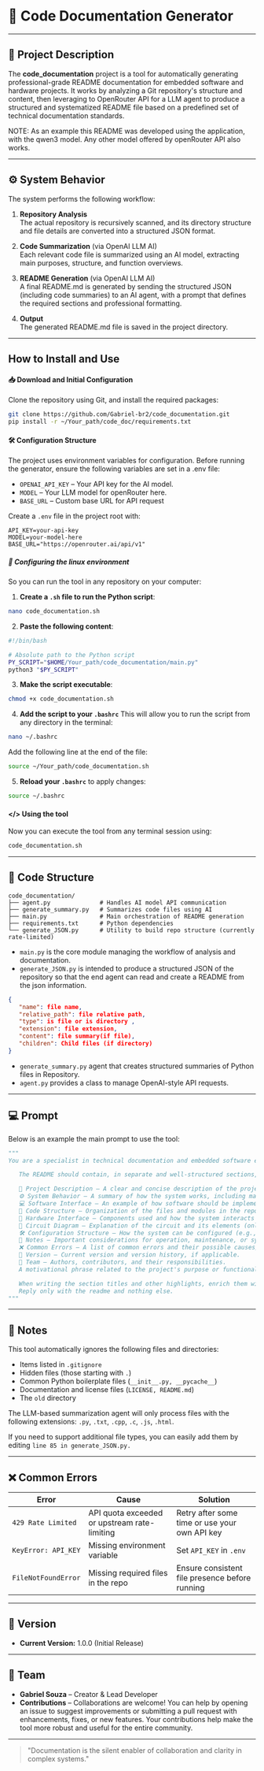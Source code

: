 # 📄 Code Documentation Generator

---

## 📖 Project Description

The **code_documentation** project is a tool for automatically generating professional-grade README documentation for embedded software and hardware projects. It works by analyzing a Git repository's structure and content, then leveraging to OpenRouter API for a LLM agent to produce a structured and systematized README file based on a predefined set of technical documentation standards.

NOTE: As an example this README was developed using the application, with the qwen3 model. Any other model offered by openRouter API also works.

---

## ⚙️ System Behavior

The system performs the following workflow:

1. **Repository Analysis**  
   The actual repository is recursively scanned, and its directory structure and file details are converted into a structured JSON format.

2. **Code Summarization** (via OpenAI LLM AI)  
   Each relevant code file is summarized using an AI model, extracting main purposes, structure, and function overviews.

3. **README Generation** (via OpenAI LLM AI)  
   A final README.md is generated by sending the structured JSON (including code summaries) to an AI agent, with a prompt that defines the required sections and professional formatting.

4. **Output**  
   The generated README.md file is saved in the project directory.

---
## How to Install and Use


#### 📥 Download and Initial Configuration

Clone the repository using Git, and install the required packages:


```bash
git clone https://github.com/Gabriel-br2/code_documentation.git
pip install -r ~/Your_path/code_doc/requirements.txt
```

#### 🛠️ Configuration Structure

The project uses environment variables for configuration. Before running the generator, ensure the following variables are set in a .env file:

- `OPENAI_API_KEY` – Your API key for the AI model.
- `MODEL` – Your LLM model for openRouter here.
- `BASE_URL` – Custom base URL for API request

Create a `.env` file in the project root with:

```env
API_KEY=your-api-key
MODEL=your-model-here
BASE_URL="https://openrouter.ai/api/v1"
```

##### 🔧 Configuring the linux environment 
So you can run the tool in any repository on your computer:

1. **Create a `.sh` file to run the Python script**:

```bash
nano code_documentation.sh
```

2. **Paste the following content**:

```bash
#!/bin/bash

# Absolute path to the Python script
PY_SCRIPT="$HOME/Your_path/code_documentation/main.py"
python3 "$PY_SCRIPT"
```

3. **Make the script executable**:

```bash
chmod +x code_documentation.sh
```

4. **Add the script to your `.bashrc`**
   This will allow you to run the script from any directory in the terminal:

```bash
nano ~/.bashrc
```

Add the following line at the end of the file:

```bash
source ~/Your_path/code_documentation.sh
```

5. **Reload your `.bashrc`** to apply changes:

```bash
source ~/.bashrc
```

#### **</>** Using the tool
Now you can execute the tool from any terminal session using:

```bash
code_documentation.sh
```


---

## 📂 Code Structure

```
code_documentation/
├── agent.py              # Handles AI model API communication
├── generate_summary.py   # Summarizes code files using AI
├── main.py               # Main orchestration of README generation
├── requirements.txt      # Python dependencies
└── generate_JSON.py      # Utility to build repo structure (currently rate-limited)
```

- `main.py` is the core module managing the workflow of analysis and documentation.
- `generate_JSON.py` is intended to produce a structured JSON of the repository so that the end agent can read and create a README from the json information.

```json
{
   "name": file name,
   "relative_path": file relative path,
   "type": is file or is directory ,
   "extension": file extension,
   "content": file summary(if file),
   "children": Child files (if directory) 
}
```

- `generate_summary.py` agent that creates structured summaries of Python files in Repository.
- `agent.py` provides a class to manage OpenAI-style API requests.

---

## 💻 Prompt

Below is an example the main prompt to use the tool:

```python
"""
You are a specialist in technical documentation and embedded software engineering. Based on the source code and the complete structure of a Git repository (which will be provided in a json file), your task is to generate a README.md file in English, following professional documentation standards for embedded software and hardware projects.

   The README should contain, in separate and well-structured sections, the following topics:

   📖 Project Description — A clear and concise description of the project's purpose.
   ⚙️ System Behavior — A summary of how the system works, including main flows and interactions.
   💻 Software Interface — An example of how software should be implemented by calling its classes and functions (only include if applicable, if not skip to the next topic).
   📂 Code Structure — Organization of the files and modules in the repository.
   🔌 Hardware Interface — Components used and how the system interacts with the hardware (only include if applicable, if not skip to the next topic). 
   📐 Circuit Diagram — Explanation of the circuit and its elements (only include if applicable, if not skip to the next topic).
   🛠️ Configuration Structure — How the system can be configured (e.g., presets, .ini files, constants, etc.).
   📝 Notes — Important considerations for operation, maintenance, or system usage.
   ❌ Common Errors — A list of common errors and their possible causes/solutions.
   🔖 Version — Current version and version history, if applicable.
   👥 Team — Authors, contributors, and their responsibilities.
   A motivational phrase related to the project's purpose or functionality.

   When writing the section titles and other highlights, enrich them with the use of emojis.
   Reply only with the readme and nothing else.
"""
```

---

## 📝 Notes

This tool automatically ignores the following files and directories:

- Items listed in `.gitignore`
- Hidden files (those starting with `.`)
- Common Python boilerplate files (`__init__.py, __pycache__`)
- Documentation and license files (`LICENSE, README.md`)
- The `old` directory

The LLM-based summarization agent will only process files with the following extensions: `.py`, `.txt`, `.cpp`, `.c`, `.js`, `.html`.

If you need to support additional file types, you can easily add them by editing `line 85 in generate_JSON.py.`

---

## ❌ Common Errors

| Error | Cause | Solution |
|-------|-------|----------|
| `429 Rate Limited` | API quota exceeded or upstream rate-limiting | Retry after some time or use your own API key |
| `KeyError: API_KEY` | Missing environment variable | Set `API_KEY` in `.env` |
| `FileNotFoundError` | Missing required files in the repo | Ensure consistent file presence before running |

---

## 🔖 Version

- **Current Version:** 1.0.0 (Initial Release)

---

## 👥 Team

- **Gabriel Souza** – Creator & Lead Developer    
- **Contributions** – Collaborations are welcome! You can help by opening an issue to suggest improvements or submitting a pull request with enhancements, fixes, or new features. Your contributions help make the tool more robust and useful for the entire community.

---

> "Documentation is the silent enabler of collaboration and clarity in complex systems."
